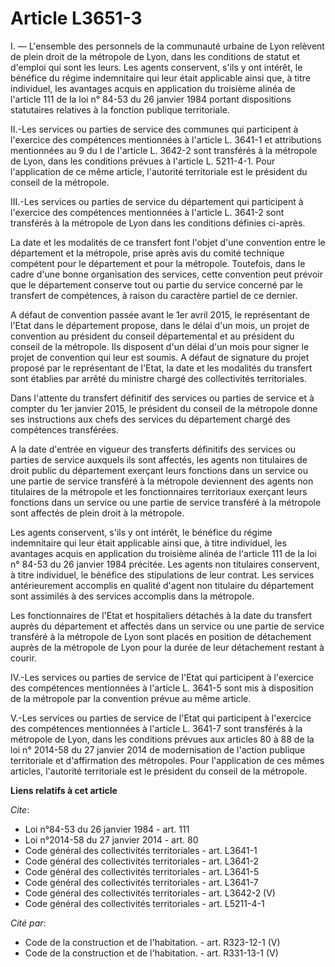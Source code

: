 # Article L3651-3

I. ― L'ensemble des personnels de la communauté urbaine de Lyon relèvent de plein droit de la métropole de Lyon, dans les
conditions de statut et d'emploi qui sont les leurs. Les agents conservent, s'ils y ont intérêt, le bénéfice du régime
indemnitaire qui leur était applicable ainsi que, à titre individuel, les avantages acquis en application du troisième alinéa
de l'article 111 de la loi n° 84-53 du 26 janvier 1984 portant dispositions statutaires relatives à la fonction publique
territoriale.

II.-Les services ou parties de service des communes qui participent à l'exercice des compétences mentionnées à l'article L.
3641-1 et attributions mentionnées au 9 du I de l'article L. 3642-2 sont transférés à la métropole de Lyon, dans les
conditions prévues à l'article L. 5211-4-1. Pour l'application de ce même article, l'autorité territoriale est le président
du conseil de la métropole.

III.-Les services ou parties de service du département qui participent à l'exercice des compétences mentionnées à l'article
L. 3641-2 sont transférés à la métropole de Lyon dans les conditions définies ci-après.

La date et les modalités de ce transfert font l'objet d'une convention entre le département et la métropole, prise après avis
du comité technique compétent pour le département et pour la métropole. Toutefois, dans le cadre d'une bonne organisation des
services, cette convention peut prévoir que le département conserve tout ou partie du service concerné par le transfert de
compétences, à raison du caractère partiel de ce dernier.

A défaut de convention passée avant le 1er avril 2015, le représentant de l'Etat dans le département propose, dans le délai
d'un mois, un projet de convention au président du conseil départemental et au président du conseil de la métropole. Ils
disposent d'un délai d'un mois pour signer le projet de convention qui leur est soumis. A défaut de signature du projet
proposé par le représentant de l'Etat, la date et les modalités du transfert sont établies par arrêté du ministre chargé des
collectivités territoriales.

Dans l'attente du transfert définitif des services ou parties de service et à compter du 1er janvier 2015, le président du
conseil de la métropole donne ses instructions aux chefs des services du département chargé des compétences transférées.

A la date d'entrée en vigueur des transferts définitifs des services ou parties de service auxquels ils sont affectés, les
agents non titulaires de droit public du département exerçant leurs fonctions dans un service ou une partie de service
transféré à la métropole deviennent des agents non titulaires de la métropole et les fonctionnaires territoriaux exerçant
leurs fonctions dans un service ou une partie de service transféré à la métropole sont affectés de plein droit à la
métropole.

Les agents conservent, s'ils y ont intérêt, le bénéfice du régime indemnitaire qui leur était applicable ainsi que, à titre
individuel, les avantages acquis en application du troisième alinéa de l'article 111 de la loi n° 84-53 du 26 janvier 1984
précitée. Les agents non titulaires conservent, à titre individuel, le bénéfice des stipulations de leur contrat. Les
services antérieurement accomplis en qualité d'agent non titulaire du département sont assimilés à des services accomplis
dans la métropole.

Les fonctionnaires de l'Etat et hospitaliers détachés à la date du transfert auprès du département et affectés dans un
service ou une partie de service transféré à la métropole de Lyon sont placés en position de détachement auprès de la
métropole de Lyon pour la durée de leur détachement restant à courir.

IV.-Les services ou parties de service de l'Etat qui participent à l'exercice des compétences mentionnées à l'article L.
3641-5 sont mis à disposition de la métropole par la convention prévue au même article.

V.-Les services ou parties de service de l'Etat qui participent à l'exercice des compétences mentionnées à l'article L.
3641-7 sont transférés à la métropole de Lyon, dans les conditions prévues aux articles 80 à 88 de la loi n° 2014-58 du 27
janvier 2014 de modernisation de l'action publique territoriale et d'affirmation des métropoles. Pour l'application de ces
mêmes articles, l'autorité territoriale est le président du conseil de la métropole.

**Liens relatifs à cet article**

_Cite_:

  - Loi n°84-53 du 26 janvier 1984 - art. 111
  - Loi n°2014-58 du 27 janvier 2014 - art. 80
  - Code général des collectivités territoriales - art. L3641-1
  - Code général des collectivités territoriales - art. L3641-2
  - Code général des collectivités territoriales - art. L3641-5
  - Code général des collectivités territoriales - art. L3641-7
  - Code général des collectivités territoriales - art. L3642-2 (V)
  - Code général des collectivités territoriales - art. L5211-4-1

_Cité par_:

  - Code de la construction et de l'habitation. - art. R323-12-1 (V)
  - Code de la construction et de l'habitation. - art. R331-13-1 (V)
